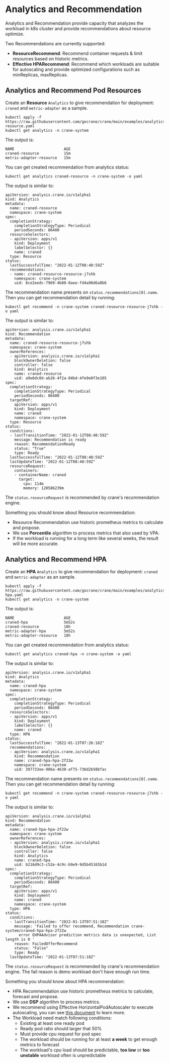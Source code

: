 # Analytics and Recommendation

Analytics and Recommendation provide capacity that analyzes the workload in k8s cluster and provide recommendations about resource optimize.

Two Recommendations are currently supported:
- **ResourceRecommend**: Recommend container requests & limit resources based on historic metrics.
- **Effective HPARecommend**: Recommend which workloads are suitable for autoscaling and provide optimized configurations such as minReplicas, maxReplicas.

## Analytics and Recommend Pod Resources

Create an **Resource** `Analytics` to give recommendation for deployment: `craned` and `metric-adapter` as a sample.

```console
kubectl apply -f https://raw.githubusercontent.com/gocrane/crane/main/examples/analytics/analytics-resource.yaml
kubectl get analytics -n crane-system
```

The output is:

```console
NAME                      AGE
craned-resource           15m
metric-adapter-resource   15m
```

You can get created recommendation from analytics status:

```console
kubectl get analytics craned-resource -n crane-system -o yaml
```

The output is similar to:

```console 
apiVersion: analysis.crane.io/v1alpha1
kind: Analytics
metadata:
  name: craned-resource
  namespace: crane-system
spec:
  completionStrategy:
    completionStrategyType: Periodical
    periodSeconds: 86400
  resourceSelectors:
  - apiVersion: apps/v1
    kind: Deployment
    labelSelector: {}
    name: craned
  type: Resource
status:
  lastSuccessfulTime: "2022-01-12T08:40:59Z"
  recommendations:
  - name: craned-resource-resource-j7shb
    namespace: crane-system
    uid: 8ce2eedc-7969-4b80-8aee-fd4a98d6a8b6    
```

The recommendation name presents on `status.recommendations[0].name`. Then you can get recommendation detail by running:

```console
kubectl get recommend -n crane-system craned-resource-resource-j7shb -o yaml
```

The output is similar to:

```console
apiVersion: analysis.crane.io/v1alpha1
kind: Recommendation
metadata:
  name: craned-resource-resource-j7shb
  namespace: crane-system
  ownerReferences:
  - apiVersion: analysis.crane.io/v1alpha1
    blockOwnerDeletion: false
    controller: false
    kind: Analytics
    name: craned-resource
    uid: a9e6dc0d-ab26-4f2a-84bd-4fe9e0f3e105
spec:
  completionStrategy:
    completionStrategyType: Periodical
    periodSeconds: 86400
  targetRef:
    apiVersion: apps/v1
    kind: Deployment
    name: craned
    namespace: crane-system
  type: Resource
status:
  conditions:
  - lastTransitionTime: "2022-01-12T08:40:59Z"
    message: Recommendation is ready
    reason: RecommendationReady
    status: "True"
    type: Ready
  lastSuccessfulTime: "2022-01-12T08:40:59Z"
  lastUpdateTime: "2022-01-12T08:40:59Z"
  resourceRequest:
    containers:
    - containerName: craned
      target:
        cpu: 114m
        memory: 120586239m
```

The `status.resourceRequest` is recommended by crane's recommendation engine.

Something you should know about Resource recommendation:
* Resource Recommendation use historic prometheus metrics to calculate and propose.
* We use **Percentile** algorithm to process metrics that also used by VPA.
* If the workload is running for a long term like several weeks, the result will be more accurate.

## Analytics and Recommend HPA

Create an **HPA** `Analytics` to give recommendation for deployment: `craned` and `metric-adapter` as an sample.

```console
kubectl apply -f https://raw.githubusercontent.com/gocrane/crane/main/examples/analytics/analytics-hpa.yaml
kubectl get analytics -n crane-system 
```

The output is:

```console
NAME                      AGE
craned-hpa                5m52s
craned-resource           18h
metric-adapter-hpa        5m52s
metric-adapter-resource   18h

```

You can get created recommendation from analytics status:

```console
kubectl get analytics craned-hpa -n crane-system -o yaml
```

The output is similar to:

```console 
apiVersion: analysis.crane.io/v1alpha1
kind: Analytics
metadata:
  name: craned-hpa
  namespace: crane-system
spec:
  completionStrategy:
    completionStrategyType: Periodical
    periodSeconds: 86400
  resourceSelectors:
  - apiVersion: apps/v1
    kind: Deployment
    labelSelector: {}
    name: craned
  type: HPA
status:
  lastSuccessfulTime: "2022-01-13T07:26:18Z"
  recommendations:
  - apiVersion: analysis.crane.io/v1alpha1
    kind: Recommendation
    name: craned-hpa-hpa-2f22w
    namespace: crane-system
    uid: 397733ee-986a-4630-af75-736d2b58bfac
```

The recommendation name presents on `status.recommendations[0].name`. Then you can get recommendation detail by running:

```console
kubectl get recommend -n crane-system craned-resource-resource-j7shb -o yaml
```

The output is similar to:

```console
apiVersion: analysis.crane.io/v1alpha1
kind: Recommendation
metadata:
  name: craned-hpa-hpa-2f22w
  namespace: crane-system
  ownerReferences:
  - apiVersion: analysis.crane.io/v1alpha1
    blockOwnerDeletion: false
    controller: false
    kind: Analytics
    name: craned-hpa
    uid: b216d9c3-c52e-4c9c-b9e9-9d5b45165b1d
spec:
  completionStrategy:
    completionStrategyType: Periodical
    periodSeconds: 86400
  targetRef:
    apiVersion: apps/v1
    kind: Deployment
    name: craned
    namespace: crane-system
  type: HPA
status:
  conditions:
  - lastTransitionTime: "2022-01-13T07:51:18Z"
    message: 'Failed to offer recommend, Recommendation crane-system/craned-hpa-hpa-2f22w
      error EHPAAdvisor prediction metrics data is unexpected, List length is 0 '
    reason: FailedOfferRecommend
    status: "False"
    type: Ready
  lastUpdateTime: "2022-01-13T07:51:18Z"
```

The `status.resourceRequest` is recommended by crane's recommendation engine. The fail reason is demo workload don't have enough run time.

Something you should know about HPA recommendation:
* HPA Recommendation use historic prometheus metrics to calculate, forecast and propose.
* We use **DSP** algorithm to process metrics.
* We recommend using Effective HorizontalPodAutoscaler to execute autoscaling, you can see [this document](./docs/tutorials/using-time-series-prediction.md) to learn more.
* The Workload need match following conditions:
    * Existing at least one ready pod
    * Ready pod ratio should larger that 50%
    * Must provide cpu request for pod spec
    * The workload should be running for at least **a week** to get enough metrics to forecast
    * The workload's cpu load should be predictable, **too low** or **too unstable** workload often is unpredictable
